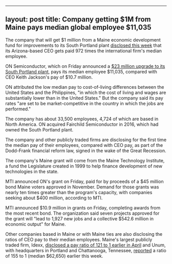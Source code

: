 
---
layout: post
title: Company getting $1M from Maine pays median global employee $11,035
---

The company that will get $1 million from a Maine economic development fund for improvements to its South Portland plant [disclosed this week](https://www.sec.gov/Archives/edgar/data/1097864/000119312518114330/d516899ddef14a.htm#toc516899_41) that its Arizona-based CEO gets paid 972 times the international firm's median employee. 

ON Semiconductor, which on Friday announced a [$23 million upgrade to its South Portland plant](https://www.pressherald.com/2018/04/13/on-semiconductor-planning-23-million-upgrade/), pays its median employee $11,035, compared with CEO Keith Jackson's pay of $10.7 million. 

ON attributed the low median pay to cost-of-living differences between the United States and the Philippines, "in which the cost of living and wages are substantially lower than in the United States." But the company said its pay rates "are set to be market-competitive in the country in which the jobs are performed."

The company has about 33,500 employees, 4,724 of which are based in North America. ON acquired Fairchild Semiconductor in 2016, which had owned the South Portland plant. 

The company and other publicly traded firms are disclosing for the first time the median pay of their employees, compared with CEO pay, as part of the Dodd-Frank financial reform law, signed in the wake of the Great Recession. 

The company's Maine grant will come from the Maine Technology Institute, a fund the Legislature created in 1999 to help finance development of new technologies in the state. 

MTI announced ON's grant on Friday, paid for by proceeds of a $45 million bond Maine voters approved in November. Demand for those grants was nearly ten times greater than the program's capacity, with companies seeking about $400 million, according to MTI.

MTI announced $10.9 million in grants on Friday, completing awards from the most recent bond. The organization said seven projects approved for the grant will "lead to 1,927 new jobs and a collective $542.6 million in economic output" for Maine. 

Other companies based in Maine or with Maine ties are also disclosing the ratios of CEO pay to their median employees. Maine's largest publicly traded firm, Idexx, [disclosed a pay ratio of 121 to 1 earlier in April](http://darrenfishell.website/maine-companies-start-to-disclose-how-much-more-ceos-get-paid/) and Unum, with headquarters in Portland and Chattanooga, Tennessee, [reported](https://www.sec.gov/Archives/edgar/data/5513/000000551318000042/def14a2018proxy.htm#s33CF27A4F1295B50BC0E67B69F12D0B2) a ratio of 155 to 1 (median $62,650) earlier this week.
